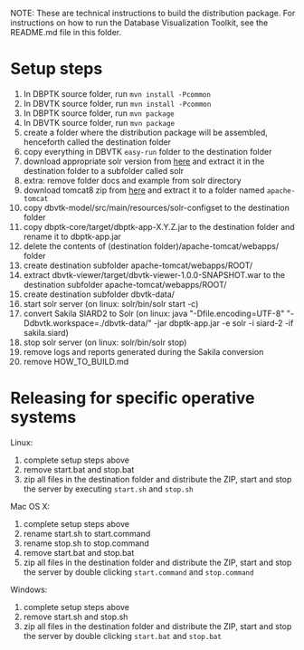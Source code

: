 NOTE: These are technical instructions to build the distribution package.
      For instructions on how to run the Database Visualization Toolkit, see the README.md file in this folder.

# Setup steps

1. In DBPTK source folder, run `mvn install -Pcommon`
2. In DBVTK source folder, run `mvn install -Pcommon`
3. In DBPTK source folder, run `mvn package`
4. In DBVTK source folder, run `mvn package`
5. create a folder where the distribution package will be assembled, henceforth called the destination folder
6. copy everything in DBVTK `easy-run` folder to the destination folder
7. download appropriate solr version from [here](http://lucene.apache.org/solr/downloads.html) and extract it in the destination folder to a subfolder called solr
7. extra: remove folder docs and example from solr directory
8. download tomcat8 zip from [here](https://tomcat.apache.org/download-80.cgi) and extract it to a folder named `apache-tomcat`
9. copy dbvtk-model/src/main/resources/solr-configset to the destination folder
10. copy dbptk-core/target/dbptk-app-X.Y.Z.jar to the destination folder and rename it to dbptk-app.jar
11. delete the contents of (destination folder)/apache-tomcat/webapps/ folder
12. create destination subfolder apache-tomcat/webapps/ROOT/
13. extract dbvtk-viewer/target/dbvtk-viewer-1.0.0-SNAPSHOT.war to the destination subfolder apache-tomcat/webapps/ROOT/
14. create destination subfolder dbvtk-data/
15. start solr server (on linux: solr/bin/solr start -c)
16. convert Sakila SIARD2 to Solr (on linux: java "-Dfile.encoding=UTF-8" "-Ddbvtk.workspace=./dbvtk-data/" -jar dbptk-app.jar -e solr -i siard-2 -if sakila.siard)
17. stop solr server (on linux: solr/bin/solr stop)
16. remove logs and reports generated during the Sakila conversion
17. remove HOW_TO_BUILD.md

# Releasing for specific operative systems

Linux:
1. complete setup steps above
4. remove start.bat and stop.bat
5. zip all files in the destination folder and distribute the ZIP, start and stop the server by executing `start.sh` and `stop.sh`

Mac OS X:
1. complete setup steps above
2. rename start.sh to start.command
3. rename stop.sh to stop.command
4. remove start.bat and stop.bat
5. zip all files in the destination folder and distribute the ZIP, start and stop the server by double clicking `start.command` and `stop.command`

Windows:
1. complete setup steps above
4. remove start.sh and stop.sh
5. zip all files in the destination folder and distribute the ZIP, start and stop the server by double clicking `start.bat` and `stop.bat`
